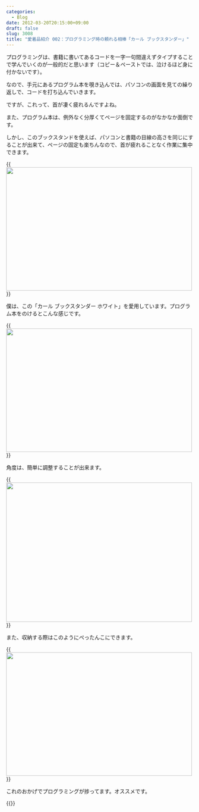 ```yaml
---
categories:
  - Blog
date: 2012-03-20T20:15:00+09:00
draft: false
slug: 3008
title: "愛着品紹介 002：プログラミング時の頼れる相棒「カール ブックスタンダー」"
---
```


プログラミングは、書籍に書いてあるコードを一字一句間違えずタイプすることで学んでいくのが一般的だと思います（コピー＆ペーストでは、泣けるほど身に付かないです）。

なので、手元にあるプログラム本を覗き込んでは、パソコンの画面を見ての繰り返しで、コードを打ち込んでいきます。

ですが、これって、首が凄く疲れるんですよね。

また、プログラム本は、例外なく分厚くてページを固定するのがなかなか面倒です。

しかし、このブックスタンドを使えば、パソコンと書籍の目線の高さを同じにすることが出来て、ページの固定も楽ちんなので、首が疲れることなく作業に集中できます。

{{<img alt="" src="/images/2012/03/3008_1.jpg" width="500" height="332">}}

僕は、この「カール ブックスタンダー ホワイト」を愛用しています。プログラム本をのけるとこんな感じです。

{{<img alt="" src="/images/2012/03/3008_2.jpg" width="500" height="332">}}

角度は、簡単に調整することが出来ます。

{{<img alt="" src="/images/2012/03/3008_3.jpg" width="500" height="375">}}

また、収納する際はこのようにぺったんこにできます。

{{<img alt="" src="/images/2012/03/3008_4.jpg" width="500" height="332">}}

これのおかげでプログラミングが捗ってます。オススメです。

{{<amazon id="B001A1V9R6" title="カール ブックスタンダー NO.820 ブラック NO.820-K ブラック" src="https://images-na.ssl-images-amazon.com/images/I/51gi9TOCKoL._SL160_.jpg">}}
